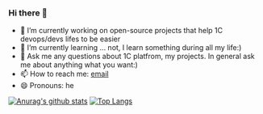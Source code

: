 ### Hi there 👋

- 🔭 I’m currently working on open-source projects that help 1C devops/devs lifes to be easier
- 🌱 I’m currently learning ... not, I learn something during all my life:)
- 💬 Ask me any questions about 1C platfrom, my projects. In general ask me about anything what you want:)
- 📫 How to reach me: [email](mailto:akpaevj@gmail.com)
- 😄 Pronouns: he

[![Anurag's github stats](https://github-readme-stats.vercel.app/api?username=akpaevj&count_private=true&show_icons=true&theme=radical)](https://github.com/anuraghazra/github-readme-stats)
[![Top Langs](https://github-readme-stats.vercel.app/api/top-langs/?username=akpaevj&count_private=true&hide=css&layout=compact&theme=radical)](https://github.com/anuraghazra/github-readme-stats)
